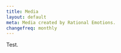 ```yaml
---
title: Media
layout: default
meta: Media created by Rational Emotions.
changefreq: monthly
---
```


Test.
